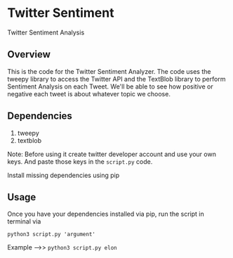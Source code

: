 # Twitter Sentiment
Twitter Sentiment Analysis

## Overview

This is the code for the Twitter Sentiment Analyzer. The code uses the tweepy library to access the Twitter API and the TextBlob library to perform Sentiment Analysis on each Tweet. We'll be able to see how positive or negative each tweet is about whatever topic we choose.

## Dependencies

1. tweepy 
2. textblob

Note: Before using it create twitter developer account and use your own keys. And paste 
those keys in the `script.py` code.

Install missing dependencies using pip

## Usage

Once you have your dependencies installed via pip, run the script in terminal via

`python3 script.py 'argument'`

Example -->>   `python3 script.py elon`

